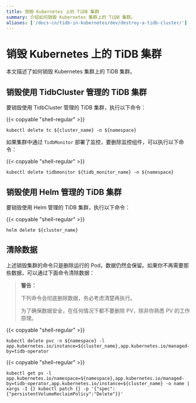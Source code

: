 ```yaml
---
title: 销毁 Kubernetes 上的 TiDB 集群
summary: 介绍如何销毁 Kubernetes 集群上的 TiDB 集群。
aliases: ['/docs-cn/tidb-in-kubernetes/dev/destroy-a-tidb-cluster/']
---
```


# 销毁 Kubernetes 上的 TiDB 集群

本文描述了如何销毁 Kubernetes 集群上的 TiDB 集群。

## 销毁使用 TidbCluster 管理的 TiDB 集群

要销毁使用 TidbCluster 管理的 TiDB 集群，执行以下命令：

{{< copyable "shell-regular" >}}

```shell
kubectl delete tc ${cluster_name} -n ${namespace}
```

如果集群中通过 `TidbMonitor` 部署了监控，要删除监控组件，可以执行以下命令：

{{< copyable "shell-regular" >}}

```shell
kubectl delete tidbmonitor ${tidb_monitor_name} -n ${namespace}
```

## 销毁使用 Helm 管理的 TiDB 集群

要销毁使用 Helm 管理的 TiDB 集群，执行以下命令：

{{< copyable "shell-regular" >}}

```shell
helm delete ${cluster_name}
```

## 清除数据

上述销毁集群的命令只是删除运行的 Pod，数据仍然会保留。如果你不再需要那些数据，可以通过下面命令清除数据：

> **警告：**
>
> 下列命令会彻底删除数据，务必考虑清楚再执行。
>
> 为了确保数据安全，在任何情况下都不要删除 PV，除非你熟悉 PV 的工作原理。

{{< copyable "shell-regular" >}}

```shell
kubectl delete pvc -n ${namespace} -l app.kubernetes.io/instance=${cluster_name},app.kubernetes.io/managed-by=tidb-operator
```

{{< copyable "shell-regular" >}}

```shell
kubectl get pv -l app.kubernetes.io/namespace=${namespace},app.kubernetes.io/managed-by=tidb-operator,app.kubernetes.io/instance=${cluster_name} -o name | xargs -I {} kubectl patch {} -p '{"spec":{"persistentVolumeReclaimPolicy":"Delete"}}'
```

